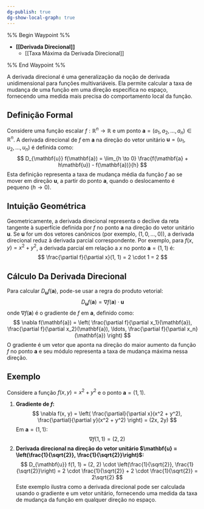```yaml
---
dg-publish: true
dg-show-local-graph: true
---
```


%% Begin Waypoint %%

- **[[Derivada Direcional]]**
	- [[Taxa Máxima da Derivada Direcional]]

%% End Waypoint %%

A derivada direcional é uma generalização da noção de derivada unidimensional para funções multivariáveis. Ela permite calcular a taxa de mudança de uma função em uma direção específica no espaço, fornecendo uma medida mais precisa do comportamento local da função.

## Definição Formal

Considere uma função escalar $f: \mathbb{R}^n \to \mathbb{R}$ e um ponto $\mathbf{a} = (a_1, a_2, \ldots, a_n) \in \mathbb{R}^n$. A derivada direcional de $f$ em $\mathbf{a}$ na direção do vetor unitário $\mathbf{u} = (u_1, u_2, \ldots, u_n)$ é definida como:
$$
D_{\mathbf{u}} f(\mathbf{a}) = \lim_{h \to 0} \frac{f(\mathbf{a} + h\mathbf{u}) - f(\mathbf{a})}{h}
$$
Esta definição representa a taxa de mudança média da função $f$ ao se mover em direção $\mathbf{u}$, a partir do ponto $\mathbf{a}$, quando o deslocamento é pequeno ($h \to 0$).

## Intuição Geométrica

Geometricamente, a derivada direcional representa o declive da reta tangente à superfície definida por $f$ no ponto $\mathbf{a}$ na direção do vetor unitário $\mathbf{u}$. Se $\mathbf{u}$ for um dos vetores canônicos (por exemplo, $(1, 0, \ldots, 0)$), a derivada direcional reduz à derivada parcial correspondente. Por exemplo, para $f(x, y) = x^2 + y^2$, a derivada parcial em relação a $x$ no ponto $\mathbf{a} = (1, 1)$ é:
$$
\frac{\partial f}{\partial x}(1, 1) = 2 \cdot 1 = 2
$$
## Cálculo Da Derivada Direcional

Para calcular $D_{\mathbf{u}} f(\mathbf{a})$, pode-se usar a regra do produto vetorial:
$$
D_{\mathbf{u}} f(\mathbf{a}) = \nabla f(\mathbf{a}) \cdot \mathbf{u}
$$
onde $\nabla f(\mathbf{a})$ é o gradiente de $f$ em $\mathbf{a}$, definido como:
$$
\nabla f(\mathbf{a}) = \left( \frac{\partial f}{\partial x_1}(\mathbf{a}), \frac{\partial f}{\partial x_2}(\mathbf{a}), \ldots, \frac{\partial f}{\partial x_n}(\mathbf{a}) \right)
$$
O gradiente é um vetor que aponta na direção do maior aumento da função $f$ no ponto $\mathbf{a}$ e seu módulo representa a taxa de mudança máxima nessa direção.

## Exemplo

Considere a função $f(x, y) = x^2 + y^2$ e o ponto $\mathbf{a} = (1, 1)$.

1. **Gradiente de $f$:**
$$
   \nabla f(x, y) = \left( \frac{\partial}{\partial x}(x^2 + y^2), \frac{\partial}{\partial y}(x^2 + y^2) \right) = (2x, 2y)
$$
   Em $\mathbf{a} = (1, 1)$:
$$
   \nabla f(1, 1) = (2, 2)
$$
2. **Derivada direcional na direção do vetor unitário $\mathbf{u} = \left(\frac{1}{\sqrt{2}}, \frac{1}{\sqrt{2}}\right)$:**
$$
   D_{\mathbf{u}} f(1, 1) = (2, 2) \cdot \left(\frac{1}{\sqrt{2}}, \frac{1}{\sqrt{2}}\right) = 2 \cdot \frac{1}{\sqrt{2}} + 2 \cdot \frac{1}{\sqrt{2}} = 2\sqrt{2}
$$
Este exemplo ilustra como a derivada direcional pode ser calculada usando o gradiente e um vetor unitário, fornecendo uma medida da taxa de mudança da função em qualquer direção no espaço.
